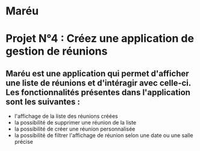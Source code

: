 # Maréu
<h1>Projet N°4 : Créez une application de gestion de réunions </h1>
<h2>
Maréu est une application qui permet d'afficher une liste de réunions et d'intéragir avec celle-ci. Les fonctionnalités présentes dans l'application sont les suivantes : </h2>
<ul>
  <li>l'affichage de la liste des réunions créées </li>
  <li>la possibilité de supprimer une réunion de la liste </li>
  <li>la possibilité de créer une réunion personnalisée</li>
  <li>la possibilité de filtrer l'affichage de réunion selon une date ou une salle précise</li>
</ul>

